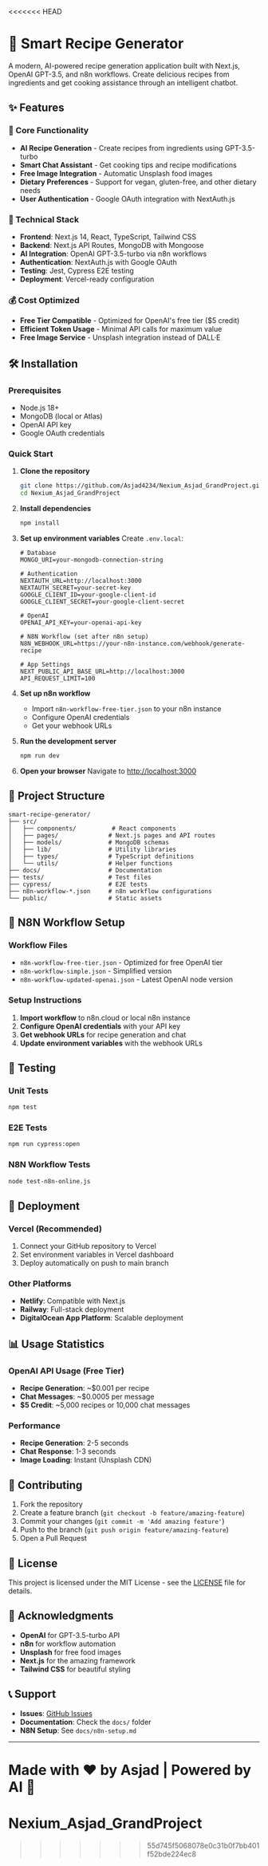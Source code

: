 <<<<<<< HEAD

# 🍳 Smart Recipe Generator

A modern, AI-powered recipe generation application built with Next.js, OpenAI GPT-3.5, and n8n workflows. Create delicious recipes from ingredients and get cooking assistance through an intelligent chatbot.

## ✨ Features

### 🎯 Core Functionality
- **AI Recipe Generation** - Create recipes from ingredients using GPT-3.5-turbo
- **Smart Chat Assistant** - Get cooking tips and recipe modifications
- **Free Image Integration** - Automatic Unsplash food images
- **Dietary Preferences** - Support for vegan, gluten-free, and other dietary needs
- **User Authentication** - Google OAuth integration with NextAuth.js

### 🚀 Technical Stack
- **Frontend**: Next.js 14, React, TypeScript, Tailwind CSS
- **Backend**: Next.js API Routes, MongoDB with Mongoose
- **AI Integration**: OpenAI GPT-3.5-turbo via n8n workflows
- **Authentication**: NextAuth.js with Google OAuth
- **Testing**: Jest, Cypress E2E testing
- **Deployment**: Vercel-ready configuration

### 💰 Cost Optimized
- **Free Tier Compatible** - Optimized for OpenAI's free tier ($5 credit)
- **Efficient Token Usage** - Minimal API calls for maximum value
- **Free Image Service** - Unsplash integration instead of DALL·E

## 🛠️ Installation

### Prerequisites
- Node.js 18+ 
- MongoDB (local or Atlas)
- OpenAI API key
- Google OAuth credentials

### Quick Start

1. **Clone the repository**
   ```bash
   git clone https://github.com/Asjad4234/Nexium_Asjad_GrandProject.git
   cd Nexium_Asjad_GrandProject
   ```

2. **Install dependencies**
   ```bash
   npm install
   ```

3. **Set up environment variables**
   Create `.env.local`:
   ```env
   # Database
   MONGO_URI=your-mongodb-connection-string
   
   # Authentication
   NEXTAUTH_URL=http://localhost:3000
   NEXTAUTH_SECRET=your-secret-key
   GOOGLE_CLIENT_ID=your-google-client-id
   GOOGLE_CLIENT_SECRET=your-google-client-secret
   
   # OpenAI
   OPENAI_API_KEY=your-openai-api-key
   
   # N8N Workflow (set after n8n setup)
   N8N_WEBHOOK_URL=https://your-n8n-instance.com/webhook/generate-recipe
   
   # App Settings
   NEXT_PUBLIC_API_BASE_URL=http://localhost:3000
   API_REQUEST_LIMIT=100
   ```

4. **Set up n8n workflow**
   - Import `n8n-workflow-free-tier.json` to your n8n instance
   - Configure OpenAI credentials
   - Get your webhook URLs

5. **Run the development server**
   ```bash
   npm run dev
   ```

6. **Open your browser**
   Navigate to [http://localhost:3000](http://localhost:3000)

## 📁 Project Structure

```
smart-recipe-generator/
├── src/
│   ├── components/          # React components
│   ├── pages/              # Next.js pages and API routes
│   ├── models/             # MongoDB schemas
│   ├── lib/                # Utility libraries
│   ├── types/              # TypeScript definitions
│   └── utils/              # Helper functions
├── docs/                   # Documentation
├── tests/                  # Test files
├── cypress/                # E2E tests
├── n8n-workflow-*.json     # n8n workflow configurations
└── public/                 # Static assets
```

## 🔧 N8N Workflow Setup

### Workflow Files
- `n8n-workflow-free-tier.json` - Optimized for free OpenAI tier
- `n8n-workflow-simple.json` - Simplified version
- `n8n-workflow-updated-openai.json` - Latest OpenAI node version

### Setup Instructions
1. **Import workflow** to n8n.cloud or local n8n instance
2. **Configure OpenAI credentials** with your API key
3. **Get webhook URLs** for recipe generation and chat
4. **Update environment variables** with the webhook URLs

## 🧪 Testing

### Unit Tests
```bash
npm test
```

### E2E Tests
```bash
npm run cypress:open
```

### N8N Workflow Tests
```bash
node test-n8n-online.js
```

## 🚀 Deployment

### Vercel (Recommended)
1. Connect your GitHub repository to Vercel
2. Set environment variables in Vercel dashboard
3. Deploy automatically on push to main branch

### Other Platforms
- **Netlify**: Compatible with Next.js
- **Railway**: Full-stack deployment
- **DigitalOcean App Platform**: Scalable deployment

## 📊 Usage Statistics

### OpenAI API Usage (Free Tier)
- **Recipe Generation**: ~$0.001 per recipe
- **Chat Messages**: ~$0.0005 per message
- **$5 Credit**: ~5,000 recipes or 10,000 chat messages

### Performance
- **Recipe Generation**: 2-5 seconds
- **Chat Response**: 1-3 seconds
- **Image Loading**: Instant (Unsplash CDN)

## 🤝 Contributing

1. Fork the repository
2. Create a feature branch (`git checkout -b feature/amazing-feature`)
3. Commit your changes (`git commit -m 'Add amazing feature'`)
4. Push to the branch (`git push origin feature/amazing-feature`)
5. Open a Pull Request

## 📝 License

This project is licensed under the MIT License - see the [LICENSE](LICENSE) file for details.

## 🙏 Acknowledgments

- **OpenAI** for GPT-3.5-turbo API
- **n8n** for workflow automation
- **Unsplash** for free food images
- **Next.js** for the amazing framework
- **Tailwind CSS** for beautiful styling

## 📞 Support

- **Issues**: [GitHub Issues](https://github.com/Asjad4234/Nexium_Asjad_GrandProject/issues)
- **Documentation**: Check the `docs/` folder
- **N8N Setup**: See `docs/n8n-setup.md`

---

**Made with ❤️ by Asjad** | **Powered by AI** 🤖
=======
# Nexium_Asjad_GrandProject
>>>>>>> 55d745f5068078e0c31b0f7bb401f52bde224ec8
